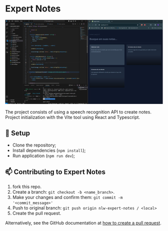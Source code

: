 # Expert Notes

<img src="Imagem readme projeto expert note.jfif" alt="Exemplo imagem">

The project consists of using a speech recognition API to create notes. Project initialization with the Vite tool using React and Typescript.


## 🚀 Setup

- Clone the repository;
- Install dependencies (`npm install`);
- Run application (`npm run dev`);


## 📫 Contributing to Expert Notes

1. fork this repo.
2. Create a branch: `git checkout -b <name_branch>`.
3. Make your changes and confirm them: `git commit -m '<commit_message>'`
4. Push to original branch: `git push origin nlw-expert-notes / <local>`
5. Create the pull request.

Alternatively, see the GitHub documentation at [how to create a pull request](https://help.github.com/en/github/collaborating-with-issues-and-pull-requests/creating-a-pull-request).



